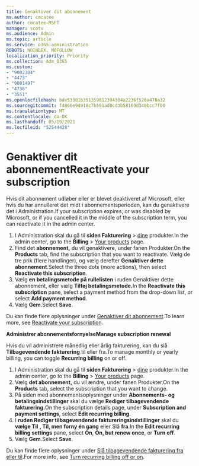 ```yaml
---
title: Genaktiver dit abonnement
ms.author: cmcatee
author: cmcatee-MSFT
manager: scotv
ms.audience: Admin
ms.topic: article
ms.service: o365-administration
ROBOTS: NOINDEX, NOFOLLOW
localization_priority: Priority
ms.collection: Adm_O365
ms.custom:
- "9002304"
- "4473"
- "9001497"
- "4736"
- "3551"
ms.openlocfilehash: bde53301b351359012394304a2236f526a478a32
ms.sourcegitcommit: f4866e94918c7b591ad0cd3b58169d340bcc7f00
ms.translationtype: MT
ms.contentlocale: da-DK
ms.lasthandoff: 05/19/2021
ms.locfileid: "52544428"
---
```

# <a name="reactivate-your-subscription"></a><span data-ttu-id="bfab3-102">Genaktiver dit abonnement</span><span class="sxs-lookup"><span data-stu-id="bfab3-102">Reactivate your subscription</span></span>

<span data-ttu-id="bfab3-103">Hvis dit abonnement udløber eller er blevet deaktiveret af Microsoft, eller hvis du har annulleret det midt i abonnementsperioden, kan du genaktivere det i Administration.</span><span class="sxs-lookup"><span data-stu-id="bfab3-103">If your subscription expires, or was disabled by Microsoft, or if you cancelled it in the middle of the subscription term, you can reactivate it in the admin center.</span></span>

1. <span data-ttu-id="bfab3-104">I Administration skal du gå til **siden Fakturering**  >  [dine](https://go.microsoft.com/fwlink/p/?linkid=842054) produkter.</span><span class="sxs-lookup"><span data-stu-id="bfab3-104">In the admin center, go to the **Billing** > [Your products](https://go.microsoft.com/fwlink/p/?linkid=842054) page.</span></span>
2. <span data-ttu-id="bfab3-105">Find det **abonnement,** du vil genaktivere, under fanen Produkter.</span><span class="sxs-lookup"><span data-stu-id="bfab3-105">On the **Products** tab, find the subscription that you want to reactivate.</span></span> <span data-ttu-id="bfab3-106">Vælg de tre prik (flere handlinger), og vælg derefter **Genaktiver dette abonnement**.</span><span class="sxs-lookup"><span data-stu-id="bfab3-106">Select the three dots (more actions), then select **Reactivate this subscription**.</span></span>
3. <span data-ttu-id="bfab3-107">Vælg **en betalingsmetode på rullelisten** i ruden Genaktiver dette abonnement, eller vælg **Tilføj betalingsmetode.**</span><span class="sxs-lookup"><span data-stu-id="bfab3-107">In the **Reactivate this subscription** pane, select a payment method from the drop-down list, or select **Add payment method**.</span></span>
4. <span data-ttu-id="bfab3-108">Vælg **Gem**.</span><span class="sxs-lookup"><span data-stu-id="bfab3-108">Select **Save**.</span></span>

<span data-ttu-id="bfab3-109">Du kan finde flere oplysninger under [Genaktiver dit abonnement](/microsoft-365/commerce/subscriptions/reactivate-your-subscription).</span><span class="sxs-lookup"><span data-stu-id="bfab3-109">To learn more, see [Reactivate your subscription](/microsoft-365/commerce/subscriptions/reactivate-your-subscription).</span></span>

<span data-ttu-id="bfab3-110">**Administrer abonnementsfornyelse**</span><span class="sxs-lookup"><span data-stu-id="bfab3-110">**Manage subscription renewal**</span></span>

<span data-ttu-id="bfab3-111">Hvis du vil administrere månedlig eller årlig fakturering, kan du slå **Tilbagevendende fakturering** til eller fra.</span><span class="sxs-lookup"><span data-stu-id="bfab3-111">To manage monthly or yearly billing, you can toggle **Recurring billing** on or off.</span></span>

1. <span data-ttu-id="bfab3-112">I Administration skal du gå til **siden Fakturering**  >  [dine](https://go.microsoft.com/fwlink/p/?linkid=842054) produkter.</span><span class="sxs-lookup"><span data-stu-id="bfab3-112">In the admin center, go to the **Billing** > [Your products](https://go.microsoft.com/fwlink/p/?linkid=842054) page.</span></span>
2. <span data-ttu-id="bfab3-113">Vælg **det abonnement,** du vil ændre, under fanen Produkter.</span><span class="sxs-lookup"><span data-stu-id="bfab3-113">On the **Products** tab, select the subscription that you want to change.</span></span>
3. <span data-ttu-id="bfab3-114">På siden med abonnementsoplysninger under **Abonnements- og betalingsindstillinger** skal du vælge **Rediger tilbagevendende fakturering.**</span><span class="sxs-lookup"><span data-stu-id="bfab3-114">On the subscription details page, under **Subscription and payment settings**, select **Edit recurring billing**.</span></span>
4. <span data-ttu-id="bfab3-115">I **ruden Rediger tilbagevendende faktureringsindstillinger** skal du **vælge Til** **, Til, men forny én gang** eller Slå **fra**.</span><span class="sxs-lookup"><span data-stu-id="bfab3-115">In the **Edit recurring billing settings** pane, select **On**, **On, but renew once**, or **Turn off**.</span></span>
5. <span data-ttu-id="bfab3-116">Vælg **Gem**.</span><span class="sxs-lookup"><span data-stu-id="bfab3-116">Select **Save**.</span></span>

<span data-ttu-id="bfab3-117">Du kan finde flere oplysninger under [Slå tilbagevendende fakturering fra eller til](/microsoft-365/commerce/subscriptions/renew-your-subscription#turn-recurring-billing-off-or-on).</span><span class="sxs-lookup"><span data-stu-id="bfab3-117">For more info, see [Turn recurring billing off or on](/microsoft-365/commerce/subscriptions/renew-your-subscription#turn-recurring-billing-off-or-on).</span></span>